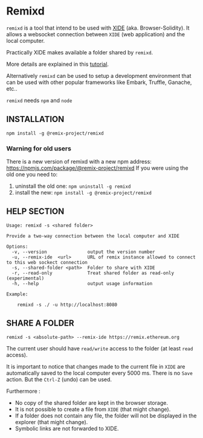 # Remixd

`remixd` is a tool that intend to be used with [XIDE](https://github.com/ethereum/remix-project) (aka. Browser-Solidity). It allows a websocket connection between
`XIDE` (web application) and the local computer.

Practically XIDE makes available a folder shared by `remixd`.

More details are explained in this [tutorial](https://remix-ide.readthedocs.io/en/latest/remixd.html).

Alternatively `remixd` can be used to setup a development environment that can be used with other popular frameworks like Embark, Truffle, Ganache, etc..

`remixd` needs `npm` and `node`

## INSTALLATION

`npm install -g @remix-project/remixd`

### Warning for old users
There is a new version of remixd with a new npm address: https://npmjs.com/package/@remix-project/remixd
If you were using the old one you need to:

  1. uninstall the old one: `npm uninstall -g remixd`
  2. install the new: `npm install -g @remix-project/remixd`


## HELP SECTION

```
Usage: remixd -s <shared folder>

Provide a two-way connection between the local computer and XIDE

Options:
  -v, --version               output the version number
  -u, --remix-ide  <url>      URL of remix instance allowed to connect to this web sockect connection
  -s, --shared-folder <path>  Folder to share with XIDE
  -r, --read-only             Treat shared folder as read-only (experimental)
  -h, --help                  output usage information

Example:

    remixd -s ./ -u http://localhost:8080

```

## SHARE A FOLDER

`remixd -s <absolute-path> --remix-ide https://remix.ethereum.org`

The current user should have `read/write` access to the folder (at least `read` access).

It is important to notice that changes made to the current file in `XIDE` are automatically saved to the local computer every 5000 ms. There is no `Save` action. But the `Ctrl-Z` (undo) can be used.

Furthermore :
 - No copy of the shared folder are kept in the browser storage.
 - It is not possible to create a file from `XIDE` (that might change).
 - If a folder does not contain any file, the folder will not be displayed in the explorer (that might change).
 - Symbolic links are not forwarded to XIDE.
 
